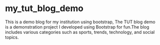 # my_tut_blog_demo
This is a demo blog for my institution using bootstrap, The TUT blog demo is a demonstration project I developed using Bootstrap for fun.The blog includes various categories such as sports, trends, technology, and social topics.
